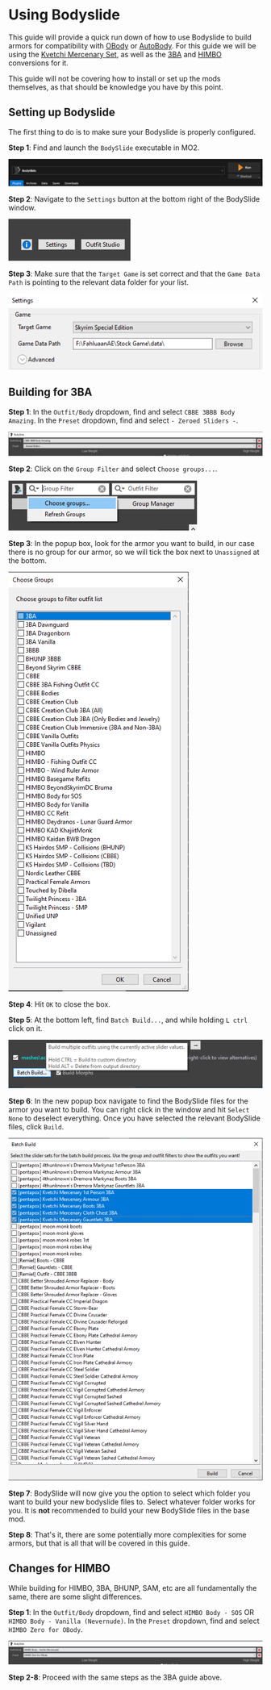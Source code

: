 # Using Bodyslide

This guide will provide a quick run down of how to use Bodyslide to build armors for compatibility with [OBody](https://www.nexusmods.com/skyrimspecialedition/mods/77016?) or [AutoBody](https://www.nexusmods.com/skyrimspecialedition/mods/61321). For this guide we will be using the [Kvetchi Mercenary Set](https://www.nexusmods.com/skyrimspecialedition/mods/79226), as well as the [3BA](https://www.nexusmods.com/skyrimspecialedition/mods/83171) and [HIMBO](https://www.nexusmods.com/skyrimspecialedition/mods/86564) conversions for it. 

This guide will not be covering how to install or set up the mods themselves, as that should be knowledge you have by this point.

## Setting up Bodyslide

The first thing to do is to make sure your Bodyslide is properly configured.

**Step 1**: Find and launch the `BodySlide` executable in MO2.

![](https://raw.githubusercontent.com/Oghma-Infinium/Modding-Guides/main/images/BodyslideExecutable.PNG)

**Step 2**: Navigate to the `Settings` button at the bottom right of the BodySlide window.

![](https://raw.githubusercontent.com/Oghma-Infinium/Modding-Guides/main/images/Bodyslide%20Tutorial/BodySlideSettings.PNG)

**Step 3**: Make sure that the `Target Game` is set correct and that the `Game Data Path` is pointing to the relevant data folder for your list.

![](https://raw.githubusercontent.com/Oghma-Infinium/Modding-Guides/main/images/Bodyslide%20Tutorial/BodySlideGamePath.PNG)

## Building for 3BA

**Step 1**: In the `Outfit/Body` dropdown, find and select `CBBE 3BBB Body Amazing`. In the `Preset` dropdown, find and select `- Zeroed Sliders -`.

![](https://raw.githubusercontent.com/Oghma-Infinium/Modding-Guides/main/images/Bodyslide%20Tutorial/BodySlideDropdowns.PNG)

**Step 2**: Click on the `Group Filter` and select `Choose groups...`.

![](https://raw.githubusercontent.com/Oghma-Infinium/Modding-Guides/main/images/Bodyslide%20Tutorial/BodyslideChooseGroup.PNG)

**Step 3**: In the popup box, look for the armor you want to build, in our case there is no group for our armor, so we will tick the box next to `Unassigned` at the bottom.

![](https://raw.githubusercontent.com/Oghma-Infinium/Modding-Guides/main/images/Bodyslide%20Tutorial/BodyslideGroups.PNG)

**Step 4**: Hit `OK` to close the box.

**Step 5**: At the bottom left, find `Batch Build...`, and while holding `L ctrl` click on it.

![](https://raw.githubusercontent.com/Oghma-Infinium/Modding-Guides/main/images/Bodyslide%20Tutorial/BodySlideBatchBuildSelect.PNG)

**Step 6**: In the new popup box navigate to find the BodySlide files for the armor you want to build. You can right click in the window and hit `Select None` to deselect everything. Once you have selected the relevant BodySlide files, click `Build`.

![](https://raw.githubusercontent.com/Oghma-Infinium/Modding-Guides/main/images/Bodyslide%20Tutorial/BodySlideBatchBuild2.PNG)

**Step 7**: BodySlide will now give you the option to select which folder you want to build your new bodyslide files to. Select whatever folder works for you. It is **not** recommended to build your new BodySlide files in the base mod.

**Step 8**: That's it, there are some potentially more complexities for some armors, but that is all that will be covered in this guide.

## Changes for HIMBO

While building for HIMBO, 3BA, BHUNP, SAM, etc are all fundamentally the same, there are some slight differences.

**Step 1**: In the `Outfit/Body` dropdown, find and select `HIMBO Body - SOS` OR `HIMBO Body - Vanilla (Nevernude)`. In the `Preset` dropdown, find and select `HIMBO Zero for OBody`.

![](https://raw.githubusercontent.com/Oghma-Infinium/Modding-Guides/main/images/Bodyslide%20Tutorial/changesforhimbo.PNG)

**Step 2-8**: Proceed with the same steps as the 3BA guide above.